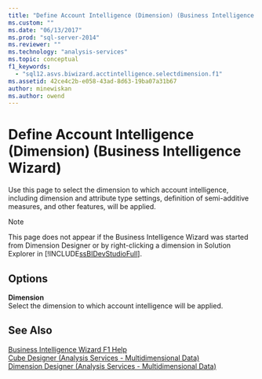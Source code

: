 ```yaml
---
title: "Define Account Intelligence (Dimension) (Business Intelligence Wizard) | Microsoft Docs"
ms.custom: ""
ms.date: "06/13/2017"
ms.prod: "sql-server-2014"
ms.reviewer: ""
ms.technology: "analysis-services"
ms.topic: conceptual
f1_keywords: 
  - "sql12.asvs.biwizard.acctintelligence.selectdimension.f1"
ms.assetid: 42ce4c2b-e058-43ad-8d63-19ba07a31b67
author: minewiskan
ms.author: owend
---
```

# Define Account Intelligence (Dimension) (Business Intelligence Wizard)
  Use this page to select the dimension to which account intelligence, including dimension and attribute type settings, definition of semi-additive measures, and other features, will be applied.  
  
> [!NOTE]  
>  This page does not appear if the Business Intelligence Wizard was started from Dimension Designer or by right-clicking a dimension in Solution Explorer in [!INCLUDE[ssBIDevStudioFull](../includes/ssbidevstudiofull-md.md)].  
  
## Options  
 **Dimension**  
 Select the dimension to which account intelligence will be applied.  
  
## See Also  
 [Business Intelligence Wizard F1 Help](business-intelligence-wizard-f1-help.md)   
 [Cube Designer &#40;Analysis Services - Multidimensional Data&#41;](cube-designer-analysis-services-multidimensional-data.md)   
 [Dimension Designer &#40;Analysis Services - Multidimensional Data&#41;](dimension-designer-analysis-services-multidimensional-data.md)  
  
  
